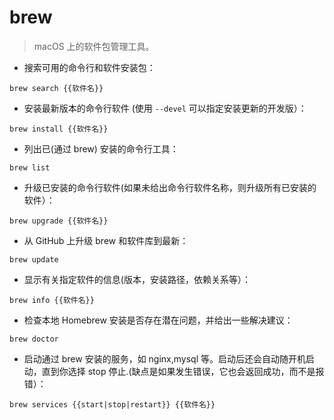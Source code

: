 # brew

> macOS 上的软件包管理工具。

- 搜索可用的命令行和软件安装包：

`brew search {{软件名}}`

- 安装最新版本的命令行软件 (使用 `--devel` 可以指定安装更新的开发版）：

`brew install {{软件名}}`

- 列出已(通过 brew) 安装的命令行工具：

`brew list`

- 升级已安装的命令行软件(如果未给出命令行软件名称，则升级所有已安装的软件）：

`brew upgrade {{软件名}}`

- 从 GitHub 上升级 brew 和软件库到最新：

`brew update`

- 显示有关指定软件的信息(版本，安装路径，依赖关系等）：

`brew info {{软件名}}`

- 检查本地 Homebrew 安装是否存在潜在问题，并给出一些解决建议：

`brew doctor`

- 启动通过 brew 安装的服务，如 nginx,mysql 等。启动后还会自动随开机启动，直到你选择 stop 停止.(缺点是如果发生错误，它也会返回成功，而不是报错）：

`brew services {{start|stop|restart}} {{软件名}}`
